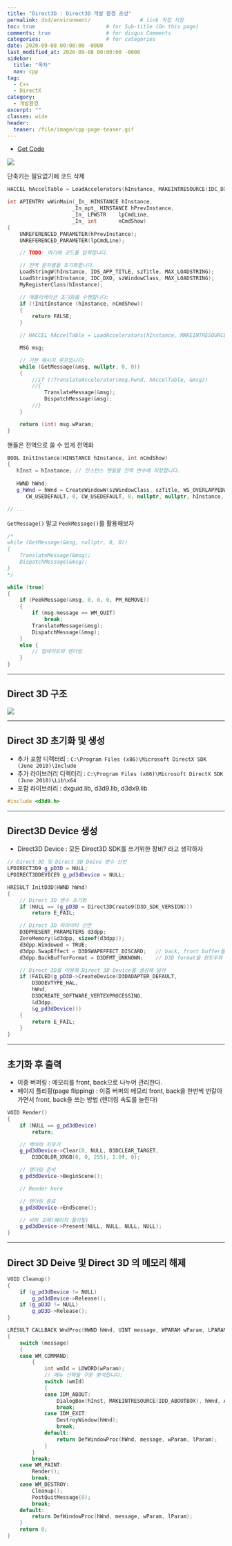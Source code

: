 ```yaml
---
title: "Direct3D : Direct3D 개발 환경 조성"
permalink: dxd/environment/                # link 직접 지정
toc: true                       # for Sub-title (On this page)
comments: true                  # for disqus Comments
categories:                     # for categories
date: 2020-09-08 00:00:00 -0000
last_modified_at: 2020-09-08 00:00:00 -0000
sidebar:
  title: "목차"
  nav: cpp
tag:
  - C++
  - DirectX
category:
  - 개발환경
excerpt: ""
classes: wide
header:
  teaser: /file/image/cpp-page-teaser.gif
---
```


* [Get Code](https://github.com/EasyCoding-7/Direct3DExample/tree/master/Dxd-1)

![](/file/image/dxd-1-1.png)

단축키는 필요없기에 코드 삭제

```cpp
HACCEL hAccelTable = LoadAccelerators(hInstance, MAKEINTRESOURCE(IDC_DXD));
```

```cpp
int APIENTRY wWinMain(_In_ HINSTANCE hInstance,
                     _In_opt_ HINSTANCE hPrevInstance,
                     _In_ LPWSTR    lpCmdLine,
                     _In_ int       nCmdShow)
{
    UNREFERENCED_PARAMETER(hPrevInstance);
    UNREFERENCED_PARAMETER(lpCmdLine);

    // TODO: 여기에 코드를 입력합니다.

    // 전역 문자열을 초기화합니다.
    LoadStringW(hInstance, IDS_APP_TITLE, szTitle, MAX_LOADSTRING);
    LoadStringW(hInstance, IDC_DXD, szWindowClass, MAX_LOADSTRING);
    MyRegisterClass(hInstance);

    // 애플리케이션 초기화를 수행합니다:
    if (!InitInstance (hInstance, nCmdShow))
    {
        return FALSE;
    }

    // HACCEL hAccelTable = LoadAccelerators(hInstance, MAKEINTRESOURCE(IDC_DXD));

    MSG msg;

    // 기본 메시지 루프입니다:
    while (GetMessage(&msg, nullptr, 0, 0))
    {
        //if (!TranslateAccelerator(msg.hwnd, hAccelTable, &msg))
        //{
            TranslateMessage(&msg);
            DispatchMessage(&msg);
        //}
    }

    return (int) msg.wParam;
}
```

핸들은 전역으로 쓸 수 있게 전역화

```cpp
BOOL InitInstance(HINSTANCE hInstance, int nCmdShow)
{
   hInst = hInstance; // 인스턴스 핸들을 전역 변수에 저장합니다.
   
   HWND hWnd;
   g_hWnd = hWnd = CreateWindowW(szWindowClass, szTitle, WS_OVERLAPPEDWINDOW,
      CW_USEDEFAULT, 0, CW_USEDEFAULT, 0, nullptr, nullptr, hInstance, nullptr);

// ...
```

`GetMessage()` 말고 `PeekMessage()`를 활용해보자

```cpp
/*
while (GetMessage(&msg, nullptr, 0, 0))
{
    TranslateMessage(&msg);
    DispatchMessage(&msg);
}
*/

while (true)
{
    if (PeekMessage(&msg, 0, 0, 0, PM_REMOVE))
    {
        if (msg.message == WM_QUIT)
            break;
        TranslateMessage(&msg);
        DispatchMessage(&msg);
    }
    else {
        // 업데이트와 렌더링
    }
}
```

---

## Direct 3D 구조

![](/file/image/dxd-1-2.png)

---

## Direct 3D 초기화 및 생성

* 추가 포함 디렉터리 : `C:\Program Files (x86)\Microsoft DirectX SDK (June 2010)\Include`
* 추가 라이브러리 디렉터리 : `C:\Program Files (x86)\Microsoft DirectX SDK (June 2010)\Lib\x64`
* 포함 라이브러리 : dxguid.lib, d3d9.lib, d3dx9.lib

```cpp
#include <d3d9.h>
```

---

## Direct3D Device 생성

* Direct3D Device : 모든 Direct3D SDK를 쓰기위한 장비? 라고 생각하자

```cpp
// Direct 3D 및 Direct 3D Deive 변수 선언
LPDIRECT3D9 g_pD3D = NULL;
LPDIRECT3DDEVICE9 g_pd3dDevice = NULL;
```

```cpp
HRESULT InitD3D(HWND hWnd)
{
	// Direct 3D 변수 초기화
	if (NULL == (g_pD3D = Direct3DCreate9(D3D_SDK_VERSION)))
		return E_FAIL;

	// Direct 3D 파라미터 선언
	D3DPRESENT_PARAMETERS d3dpp;
	ZeroMemory(&d3dpp, sizeof(d3dpp));
	d3dpp.Windowed = TRUE;
	d3dpp.SwapEffect = D3DSWAPEFFECT_DISCARD;	// back, front buffer를 번갈아 써달라
	d3dpp.BackBufferFormat = D3DFMT_UNKNOWN;	// D3D format을 윈도우와 동일하게 해달라.

	// Direct 3D를 이용해 Direct 3D Device를 생성해 달라
	if (FAILED(g_pD3D->CreateDevice(D3DADAPTER_DEFAULT,
		D3DDEVTYPE_HAL,
		hWnd,
		D3DCREATE_SOFTWARE_VERTEXPROCESSING,
		&d3dpp,
		&g_pd3dDevice)))
	{
		return E_FAIL;
	}
}
```

---

## 초기화 후 출력

* 이중 버퍼링 : 메모리를 front, back으로 나누어 관리한다.
* 페이지 플리핑(page flipping) : 이중 버퍼의 메모리 front, back을 한번씩 번갈아 가면서 front, back을 쓰는 방법 (렌더링 속도를 늘린다)

```cpp
VOID Render()
{
	if (NULL == g_pd3dDevice)
		return;

	// 백버퍼 지우기
	g_pd3dDevice->Clear(0, NULL, D3DCLEAR_TARGET,
		D3DCOLOR_XRGB(0, 0, 255), 1.0f, 0);

	// 렌더링 준비
	g_pd3dDevice->BeginScene();

	// Render here

	// 렌더링 종료
	g_pd3dDevice->EndScene();

	// 버퍼 교체(페이지 플리핑)
	g_pd3dDevice->Present(NULL, NULL, NULL, NULL);
}
```

---

## Direct 3D Deive 및 Direct 3D 의 메모리 해제

```cpp
VOID Cleanup()
{
	if (g_pd3dDevice != NULL)
		g_pd3dDevice->Release();
	if (g_pD3D != NULL)
		g_pD3D->Release();
}
```

```cpp
LRESULT CALLBACK WndProc(HWND hWnd, UINT message, WPARAM wParam, LPARAM lParam)
{
    switch (message)
    {
    case WM_COMMAND:
        {
            int wmId = LOWORD(wParam);
            // 메뉴 선택을 구문 분석합니다:
            switch (wmId)
            {
            case IDM_ABOUT:
                DialogBox(hInst, MAKEINTRESOURCE(IDD_ABOUTBOX), hWnd, About);
                break;
            case IDM_EXIT:
                DestroyWindow(hWnd);
                break;
            default:
                return DefWindowProc(hWnd, message, wParam, lParam);
            }
        }
        break;
    case WM_PAINT:
		Render();
        break;
    case WM_DESTROY:
		Cleanup();
        PostQuitMessage(0);
        break;
    default:
        return DefWindowProc(hWnd, message, wParam, lParam);
    }
    return 0;
}
```